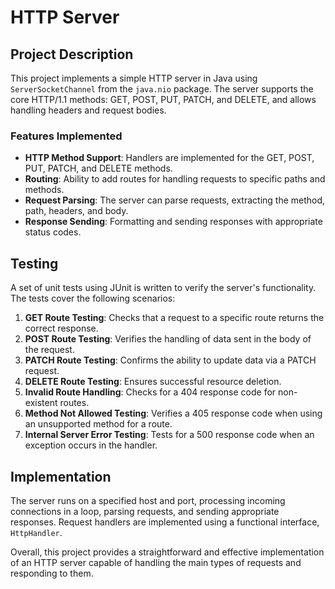 # HTTP Server

## Project Description

This project implements a simple HTTP server in Java using `ServerSocketChannel` from the `java.nio` package. The server supports the core HTTP/1.1 methods: GET, POST, PUT, PATCH, and DELETE, and allows handling headers and request bodies.

### Features Implemented

- **HTTP Method Support**: Handlers are implemented for the GET, POST, PUT, PATCH, and DELETE methods.
- **Routing**: Ability to add routes for handling requests to specific paths and methods.
- **Request Parsing**: The server can parse requests, extracting the method, path, headers, and body.
- **Response Sending**: Formatting and sending responses with appropriate status codes.

## Testing

A set of unit tests using JUnit is written to verify the server's functionality. The tests cover the following scenarios:

1. **GET Route Testing**: Checks that a request to a specific route returns the correct response.
2. **POST Route Testing**: Verifies the handling of data sent in the body of the request.
3. **PATCH Route Testing**: Confirms the ability to update data via a PATCH request.
4. **DELETE Route Testing**: Ensures successful resource deletion.
5. **Invalid Route Handling**: Checks for a 404 response code for non-existent routes.
6. **Method Not Allowed Testing**: Verifies a 405 response code when using an unsupported method for a route.
7. **Internal Server Error Testing**: Tests for a 500 response code when an exception occurs in the handler.

## Implementation

The server runs on a specified host and port, processing incoming connections in a loop, parsing requests, and sending appropriate responses. Request handlers are implemented using a functional interface, `HttpHandler`.

Overall, this project provides a straightforward and effective implementation of an HTTP server capable of handling the main types of requests and responding to them.
